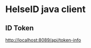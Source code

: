 # HelseID java client

## ID Token
[http://localhost:8089/api/token-info](http://localhost:8089/api/token-info)